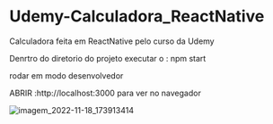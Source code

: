 # Udemy-Calculadora_ReactNative
Calculadora feita em ReactNative pelo curso da Udemy 

Denrtro do diretorio do projeto
executar o : npm start

rodar em modo desenvolvedor 

ABRIR :http://localhost:3000 para ver no navegador 


![imagem_2022-11-18_173913414](https://user-images.githubusercontent.com/116360866/202798246-0a414aea-5938-4377-bba5-55a212c35951.png)
